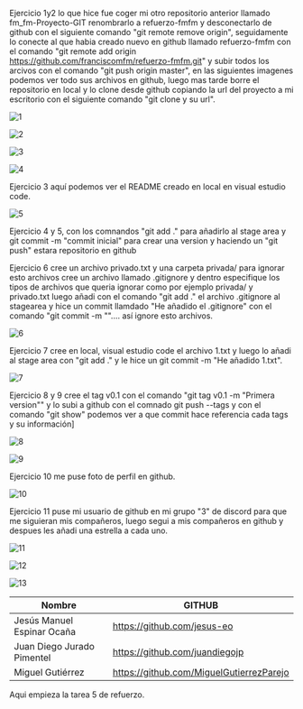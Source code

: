 Ejercicio 1y2 lo que hice fue coger mi otro repositorio anterior llamado fm_fm-Proyecto-GIT renombrarlo a refuerzo-fmfm y desconectarlo de github con el siguiente comando "git remote remove origin", seguidamente lo conecte al que habia creado nuevo en github llamado refuerzo-fmfm con el comando "git remote add origin https://github.com/franciscomfm/refuerzo-fmfm.git" y subir todos los arcivos con el comando "git push origin master", en las siguientes imagenes podemos ver todo sus archivos en github, luego mas tarde borre el repositorio en local y lo clone desde github copiando la url del proyecto a mi escritorio con el siguiente comando "git clone y su url".


![1](https://github.com/franciscomfm/refuerzo-fmfm/blob/master/imaganes%20para%20tarea%204y5/Tarea%204.%20Refuerzo%20github/Captura%20de%20pantalla%202021-02-16%20153218.png)


![2](https://github.com/franciscomfm/refuerzo-fmfm/blob/master/imaganes%20para%20tarea%204y5/Tarea%204.%20Refuerzo%20github/Captura%20de%20pantalla%202021-02-16%20131349.png)


![3](https://github.com/franciscomfm/refuerzo-fmfm/blob/master/imaganes%20para%20tarea%204y5/Tarea%204.%20Refuerzo%20github/1.png)

![4](https://github.com/franciscomfm/refuerzo-fmfm/blob/master/imaganes%20para%20tarea%204y5/Tarea%204.%20Refuerzo%20github/2.jpg)



Ejercicio 3 aquí podemos ver el README creado en local en visual estudio code.


![5](https://github.com/franciscomfm/refuerzo-fmfm/blob/master/imaganes%20para%20tarea%204y5/Tarea%204.%20Refuerzo%20github/3.png)


Ejercicio 4 y 5, con los comnandos "git add ." para añadirlo al stage area y git commit -m "commit inicial" para crear una version y haciendo un "git push" estara repositorio en github



Ejercicio 6 cree un archivo privado.txt y una carpeta privada/ para ignorar esto archivos cree un archivo llamado .gitignore y dentro especifique los tipos de archivos que queria ignorar como por ejemplo privada/ y privado.txt luego añadi con el comando "git add ." el archivo .gitignore al stagearea y hice un commit llamdado "He añadido el .gitignore" con el comando "git commit -m "".... así ignore esto archivos.


![6](https://github.com/franciscomfm/refuerzo-fmfm/blob/master/imaganes%20para%20tarea%204y5/Tarea%204.%20Refuerzo%20github/11.png)


Ejercicio 7 cree en local, visual estudio code el archivo 1.txt y luego lo añadi al stage area con "git add ." y le hice un git commit -m "He añadido 1.txt".


![7](https://github.com/franciscomfm/refuerzo-fmfm/blob/master/imaganes%20para%20tarea%204y5/Tarea%204.%20Refuerzo%20github/12.png)


Ejercicio 8 y 9 cree el tag v0.1 con el comando "git tag v0.1 -m "Primera version"" y lo subi a github con el comnado git push --tags y con el comando "git show" podemos ver a que commit hace referencia cada tags y su información]



![8](https://github.com/franciscomfm/refuerzo-fmfm/blob/master/imaganes%20para%20tarea%204y5/Tarea%204.%20Refuerzo%20github/13.png)


![9](https://github.com/franciscomfm/refuerzo-fmfm/blob/master/imaganes%20para%20tarea%204y5/Tarea%204.%20Refuerzo%20github/Captura%20de%20pantalla%202021-02-16%20132228.png)


Ejercicio 10 me puse foto de perfil en github.


![10](https://github.com/franciscomfm/refuerzo-fmfm/blob/master/imaganes%20para%20tarea%204y5/Tarea%204.%20Refuerzo%20github/16.jpg)


Ejercicio 11 puse mi usuario de github en mi grupo "3" de discord para que me siguieran mis compañeros, luego segui a mis compañeros en github y despues les añadi una estrella a cada uno.


![11](https://github.com/franciscomfm/refuerzo-fmfm/blob/master/imaganes%20para%20tarea%204y5/Tarea%204.%20Refuerzo%20github/17.jpg)


![12](https://github.com/franciscomfm/refuerzo-fmfm/blob/master/imaganes%20para%20tarea%204y5/Tarea%204.%20Refuerzo%20github/18.jpg)



![13](https://github.com/franciscomfm/refuerzo-fmfm/blob/master/imaganes%20para%20tarea%204y5/Tarea%204.%20Refuerzo%20github/19.png)



Nombre | GITHUB
------ | ------
Jesús Manuel Espinar Ocaña | https://github.com/jesus-eo
Juan Diego Jurado Pimentel | https://github.com/juandiegojp
Miguel Gutiérrez | https://github.com/MiguelGutierrezParejo



Aqui empieza la tarea 5 de refuerzo.
